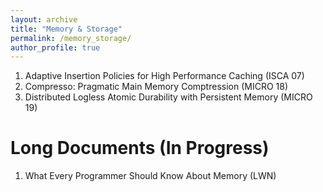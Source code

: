 ```yaml
---
layout: archive
title: "Memory & Storage"
permalink: /memory_storage/
author_profile: true
---
```


<ol>
   <li> Adaptive Insertion Policies for High Performance Caching (ISCA 07)</li>
   <li> Compresso: Pragmatic Main Memory Comptression (MICRO 18)</li>
   <li> Distributed Logless Atomic Durability with Persistent Memory (MICRO 19)</li>
</ol>


Long Documents (In Progress)
======
<ol>
   <li> What Every Programmer Should Know About Memory (LWN) </li>
</ol>

